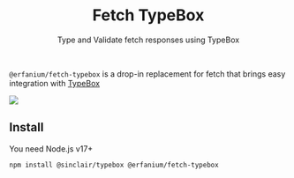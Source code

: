 <div align='center'>

<h1>Fetch TypeBox</h1>
<p>Type and Validate fetch responses using TypeBox</p>
</div>

<br>

`@erfanium/fetch-typebox` is a drop-in replacement for fetch that brings easy integration with [TypeBox](https://github.com/sinclairzx81/typebox)



<img src="https://raw.githubusercontent.com/erfanium/fetch-typebox/main/screenshots/1.png" />

## Install

You need Node.js v17+

```
npm install @sinclair/typebox @erfanium/fetch-typebox
```